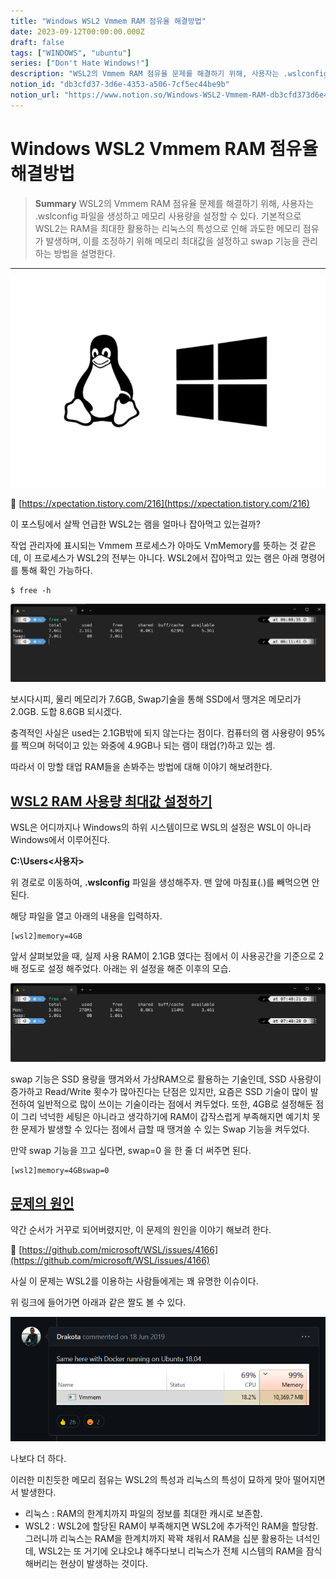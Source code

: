 ```yaml
---
title: "Windows WSL2 Vmmem RAM 점유율 해결방법"
date: 2023-09-12T00:00:00.000Z
draft: false
tags: ["WINDOWS", "ubuntu"]
series: ["Don't Hate Windows!"]
description: "WSL2의 Vmmem RAM 점유율 문제를 해결하기 위해, 사용자는 .wslconfig 파일을 생성하고 메모리 사용량을 설정할 수 있다. 기본적으로 WSL2는 RAM을 최대한 활용하는 리눅스의 특성으로 인해 과도한 메모리 점유가 발생하며, 이를 조정하기 위해 메모리 최대값을 설정하고 swap 기능을 관리하는 방법을 설명한다."
notion_id: "db3cfd37-3d6e-4353-a506-7cf5ec44be9b"
notion_url: "https://www.notion.so/Windows-WSL2-Vmmem-RAM-db3cfd373d6e4353a5067cf5ec44be9b"
---
```


# Windows WSL2 Vmmem RAM 점유율 해결방법

> **Summary**
> WSL2의 Vmmem RAM 점유율 문제를 해결하기 위해, 사용자는 .wslconfig 파일을 생성하고 메모리 사용량을 설정할 수 있다. 기본적으로 WSL2는 RAM을 최대한 활용하는 리눅스의 특성으로 인해 과도한 메모리 점유가 발생하며, 이를 조정하기 위해 메모리 최대값을 설정하고 swap 기능을 관리하는 방법을 설명한다.

---

![Image](image_9046107fa3a9.png)

🔗 [https://xpectation.tistory.com/216](https://xpectation.tistory.com/216)

이 포스팅에서 살짝 언급한 WSL2는 램을 얼마나 잡아먹고 있는걸까?

작업 관리자에 표시되는 Vmmem 프로세스가 아마도 VmMemory를 뜻하는 것 같은데, 이 프로세스가 WSL2의 전부는 아니다. WSL2에서 잡아먹고 있는 램은 아래 명령어를 통해 확인 가능하다.

```plain text
$ free -h
```

![Image](image_9da48f637947.png)

보시다시피, 물리 메모리가 7.6GB, Swap기술을 통해 SSD에서 땡겨온 메모리가 2.0GB. 도합 8.6GB 되시겠다.

충격적인 사실은 used는 2.1GB밖에 되지 않는다는 점이다. 컴퓨터의 램 사용량이 95%를 찍으며 허덕이고 있는 와중에 4.9GB나 되는 램이 태업(?)하고 있는 셈.

따라서 이 망할 태업 RAM들을 손봐주는 방법에 대해 이야기 해보려한다.

## [**WSL2 RAM 사용량 최대값 설정하기**](https://xpectation.tistory.com/216#WSL-%--RAM%--%EC%--%AC%EC%-A%A-%EB%-F%--%--%EC%B-%-C%EB%-C%--%EA%B-%--%--%EC%--%A-%EC%A-%--%ED%--%--%EA%B-%B-)

WSL은 어디까지나 Windows의 하위 시스템이므로 WSL의 설정은 WSL이 아니라 Windows에서 이루어진다.

**C:\Users\<사용자>**

위 경로로 이동하여, **.wslconfig** 파일을 생성해주자. 맨 앞에 마침표(.)를 빼먹으면 안된다.

해당 파일을 열고 아래의 내용을 입력하자.

```shell
[wsl2]memory=4GB
```

앞서 살펴보았을 때, 실제 사용 RAM이 2.1GB 였다는 점에서 이 사용공간을 기준으로 2배 정도로 설정 해주었다. 아래는 위 설정을 해준 이후의 모습.

![Image](image_533cd0e38bc1.png)

swap 기능은 SSD 용량을 땡겨와서 가상RAM으로 활용하는 기술인데, SSD 사용량이 증가하고 Read/Write 횟수가 많아진다는 단점은 있지만, 요즘은 SSD 기술이 많이 발전하여 일반적으로 많이 쓰이는 기술이라는 점에서 켜두었다. 또한, 4GB로 설정해둔 점이 그리 넉넉한 세팅은 아니라고 생각하기에 RAM이 갑작스럽게 부족해지면 예기치 못한 문제가 발생할 수 있다는 점에서 급할 때 땡겨쓸 수 있는 Swap 기능을 켜두었다.

만약 swap 기능을 끄고 싶다면, swap=0 을 한 줄 더 써주면 된다.

```shell
[wsl2]memory=4GBswap=0
```

## [**문제의 원인**](https://xpectation.tistory.com/216#%EB%AC%B-%EC%A-%-C%EC%-D%--%--%EC%-B%--%EC%-D%B-)

약간 순서가 거꾸로 되어버렸지만, 이 문제의 원인을 이야기 해보려 한다.

🔗 [https://github.com/microsoft/WSL/issues/4166](https://github.com/microsoft/WSL/issues/4166)

사실 이 문제는 WSL2를 이용하는 사람들에게는 꽤 유명한 이슈이다.

위 링크에 들어가면 아래과 같은 짤도 볼 수 있다.

![Image](image_e959b114b120.png)

나보다 더 하다.

이러한 미친듯한 메모리 점유는 WSL2의 특성과 리눅스의 특성이 묘하게 맞아 떨어지면서 발생한다.

- 리눅스 : RAM의 한계치까지 파일의 정보를 최대한 캐시로 보존함.
- WSL2 : WSL2에 할당된 RAM이 부족해지면 WSL2에 추가적인 RAM을 할당함.
그러니까 리눅스는 RAM을 한계치까지 꽉꽉 채워서 RAM을 십분 활용하는 녀석인데, WSL2는 또 거기에 오냐오냐 해주다보니 리눅스가 전체 시스템의 RAM을 잠식해버리는 현상이 발생하는 것이다.

